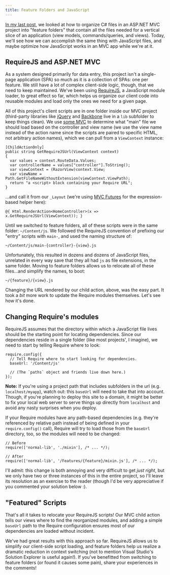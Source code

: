 ```yaml
---
title: Feature Folders and JavaScript
---
```


[In my last post][0], we looked at how to organize C# files in an ASP.NET MVC project into "feature folders" that contain all the files needed for a vertical slice of an application (view models, commands/queries, and views). Today, we'll see how we can accomplish the same thing with JavaScript files, and maybe optimize how JavaScript works in an MVC app while we're at it.

## RequireJS and ASP.NET MVC

As a system designed primarily for data entry, this project isn't a single-page application (SPA) so much as it is a collection of SPAs: one per feature. We still have a lot of complex client-side logic, though, that we need to keep maintained. We've been using [RequireJS][1], a JavaScript module loader, to great effect so far, which helps us organize our client code into reusable modules and load only the ones we need for a given page.

All of this project's client scripts are in one folder inside our MVC project (third-party libraries like [jQuery][2] and [Backbone][3] live in a `lib` subfolder to keep things clean). We use [some MVC][4] to determine what "main" file we should load based on the controller and view name (we use the view name instead of the action name since the scripts are paired to specific HTML, not arbitrary action names), which we can pull from a `ViewContext` instance:

    [ChildActionOnly]
    public string GetRequireJSUrl(ViewContext context)
    {
      var values = context.RouteData.Values;
      var controllerName = values["controller"].ToString();
      var viewContext = (RazorView)context.View;
      var viewName = Path.GetFileNameWithoutExtension(viewContext.ViewPath);
      return "a <script> block containing your Require URL";
    }

...and call it from our `_Layout` (we're using [MVC Futures][5] for the expression-based helper here):

    @{ Html.RenderAction<HomeController>(x => x.GetRequireJSUrl(ViewContext)); }

Until we switched to feature folders, all of these scripts were in the same folder: `~/Content/js`. We followed the RequireJS convention of prefixing our "entry" scripts with `main-`, and used the naming structure of:

    ~/Content/js/main-{controller}-{view}.js

Unfortunately, this resulted in dozens and dozens of JavaScript files, unrelated in every way save that they all had `js` as file extensions, in the same folder. Moving to feature folders allows us to relocate all of these files...and simplify the names, to boot:

    ~/{feature}/{view}.js

Changing the URL rendered by our child action, above, was the easy part. It took a *bit* more work to update the Require modules themselves. Let's see how it's done.

## Changing Require's modules

RequireJS assumes that the directory within which a JavaScript file lives should be the starting point for locating dependencies. Since our dependencies reside in a single folder (like most projects', I imagine), we need to start by telling Require where to look:

    require.config({
      // Tell Require where to start looking for dependencies.
      baseUrl: '/Content/js'

      // (The `paths` object and friends live down here.)
    });

**Note:** If you're using a project path that includes subfolders in the url (e.g. `localhost/myapp`), watch out: this `baseUrl` will need to take that into account. Though, if you're planning to deploy this site to a domain, it might be better to fix your local web server to serve things up directly from `localhost` and avoid any nasty surprises when you deploy.

If your Require modules have any path-based dependencies (e.g. they're referenced by relative path instead of being defined in your `require.config()` call), Require will try to load those from the `baseUrl` directory, too, so the modules will need to be changed:

    // Before
    require(['normal-lib', './mixin'], /* ... */);

    // After
    require(['normal-lib', '/Features/{feature}/mixin.js'], /* ... */);

I'll admit: this change is both annoying and very difficult to get *just right*, but we only have two or three instances of this in the entire project, so I'll leave its resolution as an exercise to the reader (though I'd be very appreciative if you commented your solution below :).

## "Featured" Scripts

That's all it takes to relocate your RequireJS scripts! Our MVC child action tells our views where to find the reorganized modules, and adding a simple `baseUrl` path to the Require configuration ensures most of our dependencies are loaded without incident.

We've had great results with this approach so far. RequireJS allows us to simplify our client-side script loading, and feature folders help us realize a dramatic reduction in context switching (not to mention Visual Studio's Solution Explorer is useful again!). If you've benefitted from switching to feature folders (or found it causes some pain), share your experiences in the comments!

[0]: /blog/feature-folders-in-asp-net-mvc/
[1]: http://requirejs.org/
[2]: http://www.jquery.com/
[3]: http://backbonejs.com/
[4]: https://gist.github.com/TimGThomas/05ffe58306e360905863
[5]: http://www.nuget.org/packages/Mvc4Futures/
